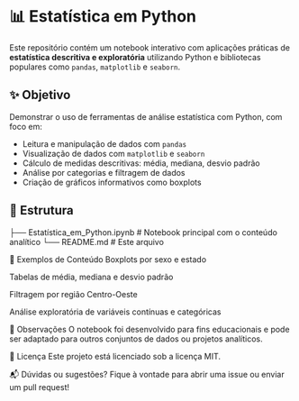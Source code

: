 # 📊 Estatística em Python

Este repositório contém um notebook interativo com aplicações práticas de **estatística descritiva e exploratória** utilizando Python e bibliotecas populares como `pandas`, `matplotlib` e `seaborn`.

## ✨ Objetivo

Demonstrar o uso de ferramentas de análise estatística com Python, com foco em:
- Leitura e manipulação de dados com `pandas`
- Visualização de dados com `matplotlib` e `seaborn`
- Cálculo de medidas descritivas: média, mediana, desvio padrão
- Análise por categorias e filtragem de dados
- Criação de gráficos informativos como boxplots

## 📂 Estrutura
├── Estatística_em_Python.ipynb # Notebook principal com o conteúdo analítico
└── README.md # Este arquivo

🧠 Exemplos de Conteúdo
Boxplots por sexo e estado

Tabelas de média, mediana e desvio padrão

Filtragem por região Centro-Oeste

Análise exploratória de variáveis contínuas e categóricas

📌 Observações
O notebook foi desenvolvido para fins educacionais e pode ser adaptado para outros conjuntos de dados ou projetos analíticos.

📜 Licença
Este projeto está licenciado sob a licença MIT.

📬 Dúvidas ou sugestões? Fique à vontade para abrir uma issue ou enviar um pull request!
